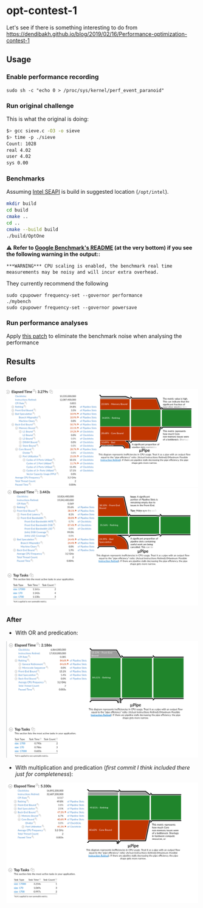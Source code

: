 # opt-contest-1
Let's see if there is something interesting to do from https://dendibakh.github.io/blog/2019/02/16/Performance-optimization-contest-1

## Usage 

### Enable performance recording

```
sudo sh -c "echo 0 > /proc/sys/kernel/perf_event_paranoid"
```

### Run original challenge

This is what the original is doing:

```bash
$> gcc sieve.c -O3 -o sieve
$> time -p ./sieve
Count: 1028
real 4.02
user 4.02
sys 0.00
```

### Benchmarks

Assuming [Intel SEAPI](https://github.com/intel/IntelSEAPI) is build in suggested location (`/opt/intel`).

```bash
mkdir build
cd build
cmake ..
cd ..
cmake --build build
./build/OptOne
```

:warning: **Refer to [Google Benchmark's README](https://github.com/google/benchmark) (at the very bottom) if you see the following warning in the output::**
```
***WARNING*** CPU scaling is enabled, the benchmark real time measurements may be noisy and will incur extra overhead.
```

They currently recommend the following
```
sudo cpupower frequency-set --governor performance
./mybench
sudo cpupower frequency-set --governor powersave
```

### Run performance analyses

Apply [this patch](./vtune.patch) to eliminate the benchmark noise when analysing the performance

## Results

### Before

![original](./original.png)
![original-improved](./original-rel.png)

### After

* With OR and predication:

![my-results](./after.png)

* With multiplication and predication (*first commit I think included there just for completeness*):

![reimplementation](./reimplementation.png)
